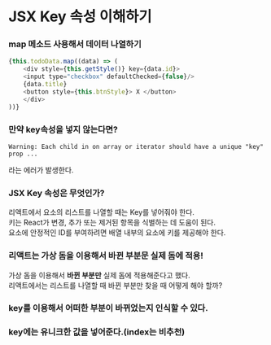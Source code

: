 # JSX Key 속성 이해하기

### map 메소드 사용해서 데이터 나열하기
```javascript
{this.todoData.map((data) => (
    <div style={this.getStyle()} key={data.id}>
    <input type="checkbox" defaultChecked={false}/>
    {data.title}
    <button style={this.btnStyle}> X </button>
    </div>
))}
```

### 만약 key속성을 넣지 않는다면?
```
Warning: Each child in on array or iterator should have a unique "key" prop ...
```
라는 에러가 발생한다.

### JSX Key 속성은 무엇인가?
리액트에서 요소의 리스트를 나열할 때는 Key를 넣어줘야 한다.<br>
키는 React가 변경, 추가 또는 제거된 항목을 식별하는 데 도움이 된다.<br>
요소에 안정적인 ID를 부여하려면 배열 내부의 요소에 키를 제공해야 한다. <br>

### 리액트는 가상 돔을 이용해서 바뀐 부분문 실제 돔에 적용!
가상 돔을 이용해서 <b>바뀐 부분만</b> 실제 돔에 적용해준다고 했다.<br>
리액트에서는 리스트를 나열할 때 바뀐 부분만 찾을 때 어떻게 해야 할까?<br>

### key를 이용해서 어떠한 부분이 바뀌었는지 인식할 수 있다.
### key에는 유니크한 값을 넣어준다.(index는 비추천)
